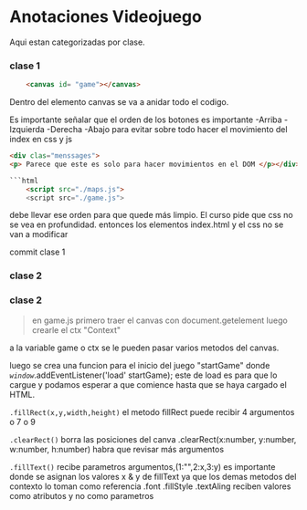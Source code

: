# Anotaciones Videojuego 
Aqui estan categorizadas por clase. 

### clase 1 

```html
    <canvas id= "game"></canvas>
```
Dentro del elemento canvas se va a anidar todo el codigo.

Es importante señalar que el orden de los botones es importante
    -Arriba
    -Izquierda
    -Derecha
    -Abajo
para evitar sobre todo hacer el movimiento del index en css y js

```html
<div clas="menssages">
<p> Parece que este es solo para hacer movimientos en el DOM </p></div>```

```html
    <script src="./maps.js">
    <script src="./game.js">
```
debe llevar ese orden para que quede más limpio. El curso pide que css no se vea en profundidad. entonces los elementos index.html y el css no se van a modificar
<!-- se importan las clases, contenedores y clases del html asi como los estilos de css de momento sin cambios -->
commit clase 1

### clase 2
### clase 2
> en game.js
primero traer el canvas con document.getelement
luego crearle el ctx "Context"

a la variable game o ctx se le pueden pasar varios metodos del canvas.

luego se crea una funcion para el inicio del juego "startGame" donde *`window`*.addEventListener('load' startGame);
este de load es para que lo cargue y podamos esperar a que comience hasta que se haya cargado el HTML.

`.fillRect(x,y,width,height)`
el metodo fillRect puede recibir 4 argumentos o 7 o 9 

`.clearRect()`
borra las posiciones del canva .clearRect(x:number, y:number, w:number, h:number) habra que revisar más argumentos

`.fillText()`
recibe parametros argumentos,(1:"",2:x,3:y) es importante donde se asignan los valores x & y de fillText ya que los demas metodos del contexto lo toman como referencia
.font .fillStyle .textAling 
reciben valores como atributos y no como parametros 